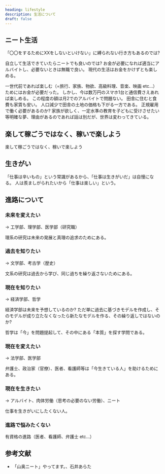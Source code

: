 ```yaml
---
heading: lifestyle
description: 生活について
draft: false
---
```


## ニート生活

「〇〇をするためにXXをしないといけない」に縛られない行き方もあるのでは?

自立して生活できていたらニートでも良いのでは?
お金が必要になれば適当にアルバイトし、必要ないときは無職で良い。
現代の生活はお金をかけずとも楽しめる。

一世代前であれば楽しむ（=旅行、家族、物欲、高級料理、音楽、映画 etc...）ためにはお金が必要だった。
しかし、今は数万円のスマホ1台と通信費さえあれば楽しめる。
この程度の額は月2でのアルバイトで問題ない。
田舎に住むと食費も家賃も安い。
人口減少で田舎の土地の価格も下がる一方である。
正規雇用で働く必要があるのか?
家族が欲しく、一定水準の教育を子どもに受けさせたい等明確な夢、理由があるのであれば話は別だが、世界は変わってきている。

## 楽して稼ごうではなく、稼いで楽しよう

楽して稼ごうではなく、稼いで楽しよう

## 生きがい

「仕事は辛いもの」という常識があるから、「仕事は生きがいだ」は自慢になる。
人は羨ましがられたいから「仕事は楽しい」という。

## 進路について

### 未来を変えたい

→ 工学部、理学部、医学部（研究職）

理系の研究は未来の発展と真理の追求のためにある。

### 過去を知りたい

→ 文学部、考古学（歴史）

文系の研究は過去から学び、同じ過ちを繰り返さないためにある。

### 現在を知りたい

→ 経済学部、哲学

経済学部は未来を予想しているのか?
ただ単に過去に基づきモデルを作成し、そのモデルが成り立たなくなったら新たなモデルを作る、その繰り返しではないのか?

哲学は「今」を問題提起して、その中にある「本質」を探す学問である。

### 現在を変えたい

→ 法学部、医学部

弁護士、政治家（官僚）、医者、看護師等は「今生きている人」を助けるためにある。

### 現在を生きたい

→ アルバイト、肉体労働（思考の必要のない労働）、ニート

仕事を生きがいにしたくない人。

### 進路で悩みたくない

有資格の進路（医者、看護師、弁護士 etc...）

## 参考文献

- 「山奥ニート」やってます。、石井あらた
